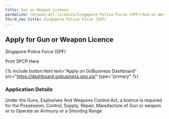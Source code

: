 ```yaml
---
title: Gun or Weapon Licence
permalink: /browse-all-licences/Singapore-Police-Force-(SPF)/Gun-or-Weapon-Licence
third_nav_title: Singapore Police Force (SPF)
---
```


## Apply for Gun or Weapon Licence

Singapore Police Force (SPF)

Print SPCP Here

{% include button.html text="Apply on GoBusiness Dashboard" src="https://dashboard.gobusiness.gov.sg/" type="primary" %}

### Application Details
Under the Guns, Explosives And Weapons Control Act, a licence is required for the Possession, Control, Supply, Repair, Manufacture of Gun or weapon or to Operate an Armoury or a Shooting Range 

